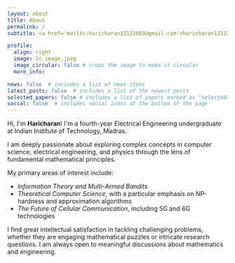 ```yaml
---
layout: about
title: About
permalink: /
subtitle: <a href='mailto:haricharan12122003@gmail.com'>haricharan12122003@gmail.com</a>

profile:
  align: right
  image: 2c_image.jpeg
  image_circular: false # crops the image to make it circular
  more_info:

news: false  # includes a list of news items
latest_posts: false  # includes a list of the newest posts
selected_papers: false # includes a list of papers marked as "selected={true}"
social: false  # includes social icons at the bottom of the page
---
```


Hi, I'm **Haricharan**! I'm a fourth-year Electrical Engineering undergraduate at Indian Institute of Technology, Madras.

I am deeply passionate about exploring complex concepts in computer science, electrical engineering, and physics through the lens of fundamental mathematical principles.

My primary areas of interest include:

- *Information Theory and Multi-Armed Bandits*
- *Theoretical Computer Science*, with a particular emphasis on NP-hardness and approximation algorithms
- *The Future of Cellular Communication*, including 5G and 6G technologies

I find great intellectual satisfaction in tackling challenging problems, whether they are engaging mathematical puzzles or intricate research questions. I am always open to meaningful discussions about mathematics and engineering.